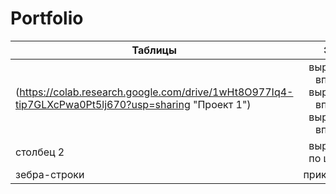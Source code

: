 # Portfolio
| Таблицы                                      | Это                                                | Круто                                                         |
| ----------------------                       |:------------------------------:                    | -----:                                                        |
|(https://colab.research.google.com/drive/1wHt8O977Iq4-tip7GLXcPwa0Pt5lj670?usp=sharing  "Проект 1")            | выровнен вправо выровнен вправо  выровнен вправо   | $1600 $1600 $1600 $1600 $1600 $1600                           |  
| столбец 2                                    | выровнен по центру                                 |   $12                                                         |
| зебра-строки                                 | прикольные                                         |    $1                                                         |
